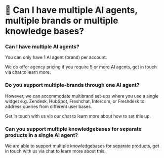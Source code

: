 # 👯 Can I have multiple AI agents, multiple brands or multiple knowledge bases?

### Can I have multiple AI agents?

You can only have 1 AI agent (brand) per account.

We do offer agency pricing if you require 5 or more AI agents, get in touch via chat to learn more.

### Do you support multiple-brands through one AI agent?

However, we can accommodate multibrand set-ups where you use a single widget e.g. Zendesk, HubSpot, Freshchat, Intercom, or Freshdesk to address queries from different user bases.

Get in touch with us via our chat to learn more about how to set this up.

### Can you support multiple knowledgebases for separate products in a single AI agent?

We are able to support multiple knowledgebases for separate products, get in touch with us via chat to learn more about this.
